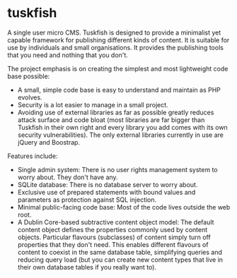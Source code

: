 # tuskfish

A single user micro CMS. Tuskfish is designed to provide a minimalist yet capable framework for
publishing different kinds of content. It is suitable for use by individuals and small
organisations. It provides the publishing tools that you need and nothing that you don't.

The project emphasis is on creating the simplest and most lightweight code base possible:
* A small, simple code base is easy to understand and maintain as PHP evolves.
* Security is a lot easier to manage in a small project.
* Avoiding use of external libraries as far as possible greatly reduces attack surface and code
  bloat (most libraries are far bigger than Tuskfish in their own right and every library you add
  comes with its own security vulnerabilities). The only external libraries currently in use are
  jQuery and Boostrap.

Features include:
* Single admin system: There is no user rights management system to worry about. They don't have any.
* SQLite database: There is no database server to worry about.
* Exclusive use of prepared statements with bound values and parameters as protection against SQL injection.
* Minimal public-facing code base: Most of the code lives outside the web root.
* A Dublin Core-based subtractive content object model: The default content object defines the
  properties commonly used by content objects. Particular flavours (subclasses) of content simply
  turn off properties that they don't need. This enables different flavours of content to coexist in
  the same database table, simplifying queries and reducing query load (but you can create new 
  content types that live in their own database tables if you really want to).
